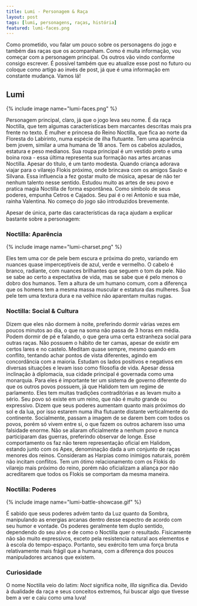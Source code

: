 ```yaml
---
title: Lumi - Personagem & Raça
layout: post
tags: [lumi, personagens, raças, história]
featured: lumi-faces.png
---
```

Como prometido, vou falar um pouco sobre os personagens do jogo e também das raças que os acompanham. Como é muita informação, vou começar com a personagem principal. Os outros vão vindo conforme consigo escrever. É possível também que eu atualize esse post no futuro ou coloque como artigo ao invés de post, já que é uma informação em constante mudança. Vamos lá!
<!--more-->

## Lumi

{% include image name="lumi-faces.png" %}

Personagem principal, claro, já que o jogo leva seu nome. É da raça Noctilla, que tem algumas características bem marcantes descritas mais pra frente no texto. É mulher e princesa do Reino Noctilla, que fica ao norte da Floresta do Labirinto, numa espécie de ilha flutuante. Tem uma aparência bem jovem, similar a uma humana de 18 anos. Tem os cabelos azulados, estatura e peso medianos. Sua roupa principal é um vestido preto e uma boina roxa - essa última representa sua formação nas artes arcanas Noctilla. Apesar do título, é um tanto modesta. Quando criança adorava viajar para o vilarejo Flokis próximo, onde brincava com os amigos Saulo e Silvana. Essa influencia a fez gostar muito de música, apesar de não ter nenhum talento nesse sentido. Estudou muito as artes de seu povo e pratica magia Noctilla de forma espontânea. Como símbolo de seus poderes, empunha Cetros e Cajados. Seu pai é o rei Antonio e sua mãe, rainha Valentina. No começo do jogo são introduzidos brevemente.

Apesar de única, parte das características da raça ajudam a explicar bastante sobre a personagem:

### Noctilla: Aparência

{% include image name="lumi-charset.png" %}

Eles tem uma cor de pele bem escura e próxima do preto, variando em nuances quase imperceptíveis de azul, verde e vermelho. O cabelo é branco, radiante, com nuances brilhantes que seguem o tom da pele. Não se sabe ao certo a expectativa de vida, mas se sabe que é pelo menos o dobro dos humanos. Tem a altura de um humano comum, com a diferença que os homens tem a mesma massa muscular e estatura das mulheres. Sua pele tem uma textura dura e na velhice não aparentam muitas rugas.

### Noctilla: Social & Cultura

Dizem que eles não dormem à noite, preferindo dormir várias vezes em poucos minutos ao dia, o que na soma não passa de 3 horas em média. Podem dormir de pé e falando, o que gera uma certa estranheza social para outras raças. Não possuem o hábito de ter camas, apesar de existir em certos lares e no castelo. Meditam quase sempre, mesmo quando em conflito, tentando achar pontos de vista diferentes, agindo em concordância com a maioria. Estudam os lados positivos e negativos em diversas situações e levam isso como filosofia de vida. Apesar dessa inclinação à diplomacia, sua cidade principal é governada como uma monarquia. Para eles é importante ter um sistema de governo diferente do que os outros povos possuem, já que Halidom tem um regime de parlamento. Eles tem muitas tradições contraditórias e as levam muito a sério. Seu povo só existe em um reino, que não é muito grande ou expressivo. Dizem que seus poderes aumentam quanto mais próximos do sol e da lua, por isso estarem numa ilha flutuante distante verticalmente do continente. Socialmente, passam a imagem de se darem bem com todos os povos, porém só vivem entre si, o que fazem os outros acharem isso uma falsidade enorme. Não se aliaram oficialmente a nenhum povo e nunca participaram das guerras, preferindo observar de longe. Esse comportamento os faz não terem representação oficial em Halidom, estando junto com os Apex, denominação dada a um conjunto de raças menores dos reinos. Consideram as Harpias como inimigos naturais, porém não incitam conflitos. Tem um ótimo relacionamento com os Flokis do vilarejo mais próximo do reino, porém não oficializam a aliança por não acreditarem que todos os Flokis se comportam da mesma maneira.

### Noctilla: Poderes

{% include image name="lumi-battle-showcase.gif" %}

É sabido que seus poderes advém tanto da Luz quanto da Sombra, manipulando as energias arcanas dentro desse espectro de acordo com seu humor e vontade. Os poderes geralmente tem duplo sentido, dependendo do seu alvo e de como o Noctilla quer o resultado. Fisicamente não são muito expressivos, exceto pela resistencia natural aos elementos e à escola do tempo-espaço. Portanto, seu exército tem uma força bruta relativamente mais frágil que a humana, com a diferença dos poucos manipuladores arcanos que existem.

### Curiosidade

O nome Noctilla veio do latim: *Noct* significa noite, *Illa* significa dia. Devido à dualidade da raça e seus conceitos extremos, fui buscar algo que tivesse bem a ver e caiu como uma luva!
